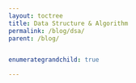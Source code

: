 ```yaml
---
layout: toctree
title: Data Structure & Algorithm
permalink: /blog/dsa/
parent: /blog/


enumerategrandchild: true

---
```

